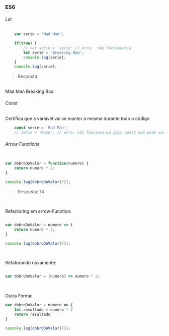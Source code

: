 ### ES6

###### Let 

```js
    var serie = 'Mad Man';

    if(true) {
        // var serie = 'serie' // erro:  não funcionaria
        let serie = 'Breaking Bad';
        console.log(serie);
    }
    console.log(serie);

```
> Resposta:
<br>
Mad Man
Breaking Bad
<br>

###### Const
Certifica que a variavel vai se manter a mesma durante todo o código
```js
    const serie = 'Mad Man';
    // serie = 'Rome'; // erro: não funcionaria pois const nao pode ser reescrita
```


###### Arrow Functions

```js

var dobroDoValor = function(numero) {
    return numero * 2;
}

console.log(dobroDoValor(7));
```

> Resposta:
14

<br>

Refactoring em arrow-Function:

```js

var dobroDoValor = numero => {
    return numero * 2;
}

console.log(dobroDoValor(7));
```
<br>

Refatorando novamente:

```js

var dobroDoValor = (numero) => numero * 2;

```
<br>

Outra Forma:

```js
var dobroDoValor = numero => {
    let resultado = numero * 2
    return resultado
}

console.log(dobroDoValor(7));

```

